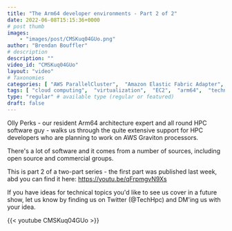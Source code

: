 ```yaml
---
title: "The Arm64 developer environments - Part 2 of 2"
date: 2022-06-08T15:15:36+0000
# post thumb
images:
    - "images/post/CMSKuq04GUo.png"
author: "Brendan Bouffler"
# description
description: ""
video_id: "CMSKuq04GUo"
layout: "video"
# Taxonomies
categories: [ "AWS ParallelCluster",  "Amazon Elastic Fabric Adapter",  "Amazon NICE DCV",  "Life Sciences", ]
tags: [ "cloud computing",  "virtualization",  "EC2",  "arm64",  "technical computing",  "EFA",  "High Performance Computing",  "CPUs",  "elastic",  "elastic fabric adapter",  "vizualization",  "DCV",  "Storage",  "autoscaling",  "HPC",  "scientific computing",  "Lustre",  "Schedulers",  "GPUs",  "debuggers",  "profilers",  "compilers",  "ParallelCluster",  "infiniband",  "MPI",  "graviton",  "tightly-coupled",  "bioinformatics",  "techshorts", ]
type: "regular" # available type (regular or featured)
draft: false
---
```


Olly Perks - our resident Arm64 architecture expert and all round HPC software guy - walks us through the quite extensive support for HPC developers who are planning to work on AWS Graviton processors.

There's a lot of software and it comes from a number of sources, including open source and commercial groups.

This is part 2 of a two-part series - the first part was published last week, abd you can find it here: https://youtu.be/qFrpmgvN9Xs

If you have ideas for technical topics you'd like to see us cover in a future show, let us know by finding us on Twitter (@TechHpc) and DM'ing us with your idea.

{{< youtube CMSKuq04GUo >}}